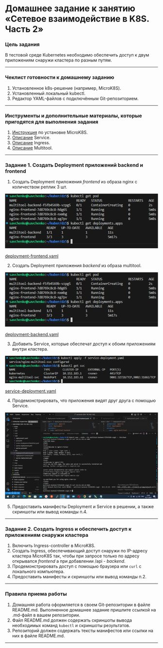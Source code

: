 # Домашнее задание к занятию «Сетевое взаимодействие в K8S. Часть 2»

### Цель задания

В тестовой среде Kubernetes необходимо обеспечить доступ к двум приложениям снаружи кластера по разным путям.

------

### Чеклист готовности к домашнему заданию

1. Установленное k8s-решение (например, MicroK8S).
2. Установленный локальный kubectl.
3. Редактор YAML-файлов с подключённым Git-репозиторием.

------

### Инструменты и дополнительные материалы, которые пригодятся для выполнения задания

1. [Инструкция](https://microk8s.io/docs/getting-started) по установке MicroK8S.
2. [Описание](https://kubernetes.io/docs/concepts/services-networking/service/) Service.
3. [Описание](https://kubernetes.io/docs/concepts/services-networking/ingress/) Ingress.
4. [Описание](https://github.com/wbitt/Network-MultiTool) Multitool.

------

### Задание 1. Создать Deployment приложений backend и frontend

1. Создать Deployment приложения _frontend_ из образа nginx с количеством реплик 3 шт.

![](https://github.com/teplodizain/-Terraform/blob/main/Kubernetes/jpg/5/dz5-1.1.png)

[deployment-frontend.yaml](https://github.com/teplodizain/-Terraform/blob/main/Kubernetes/jpg/5/deployment-frontend.yaml)

2. Создать Deployment приложения _backend_ из образа multitool. 

![](https://github.com/teplodizain/-Terraform/blob/main/Kubernetes/jpg/5/dz5-1.1.png)

[deployment-backend.yaml](https://github.com/teplodizain/-Terraform/blob/main/Kubernetes/jpg/5/deployment-backend.yaml)

3. Добавить Service, которые обеспечат доступ к обоим приложениям внутри кластера. 

![](https://github.com/teplodizain/-Terraform/blob/main/Kubernetes/jpg/5/dz5-1.2.png)

[service-deployment.yaml](https://github.com/teplodizain/-Terraform/blob/main/Kubernetes/jpg/5/service-deployment.yaml)

4. Продемонстрировать, что приложения видят друг друга с помощью Service.

![](https://github.com/teplodizain/-Terraform/blob/main/Kubernetes/jpg/5/dz5-1.3.png)

5. Предоставить манифесты Deployment и Service в решении, а также скриншоты или вывод команды п.4.


------

### Задание 2. Создать Ingress и обеспечить доступ к приложениям снаружи кластера

1. Включить Ingress-controller в MicroK8S.
2. Создать Ingress, обеспечивающий доступ снаружи по IP-адресу кластера MicroK8S так, чтобы при запросе только по адресу открывался _frontend_ а при добавлении /api - _backend_.
3. Продемонстрировать доступ с помощью браузера или `curl` с локального компьютера.
4. Предоставить манифесты и скриншоты или вывод команды п.2.

------

### Правила приема работы

1. Домашняя работа оформляется в своем Git-репозитории в файле README.md. Выполненное домашнее задание пришлите ссылкой на .md-файл в вашем репозитории.
2. Файл README.md должен содержать скриншоты вывода необходимых команд `kubectl` и скриншоты результатов.
3. Репозиторий должен содержать тексты манифестов или ссылки на них в файле README.md.

------
